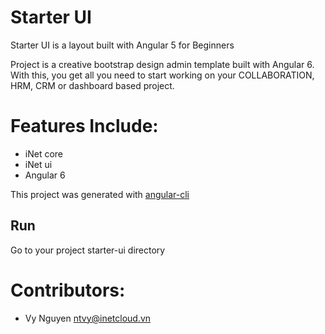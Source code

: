 # Starter UI

Starter UI is a layout built with Angular 5 for Beginners

Project is a creative bootstrap design admin template built with Angular 6.
With this, you get all you need to start working on your COLLABORATION, HRM, CRM or dashboard based project.

# Features Include:

* iNet core
* iNet ui
* Angular 6

This project was generated with [angular-cli](https://github.com/angular/angular-cli)

## Run
Go to your project starter-ui directory

Contributors:
===
- Vy Nguyen <ntvy@inetcloud.vn>